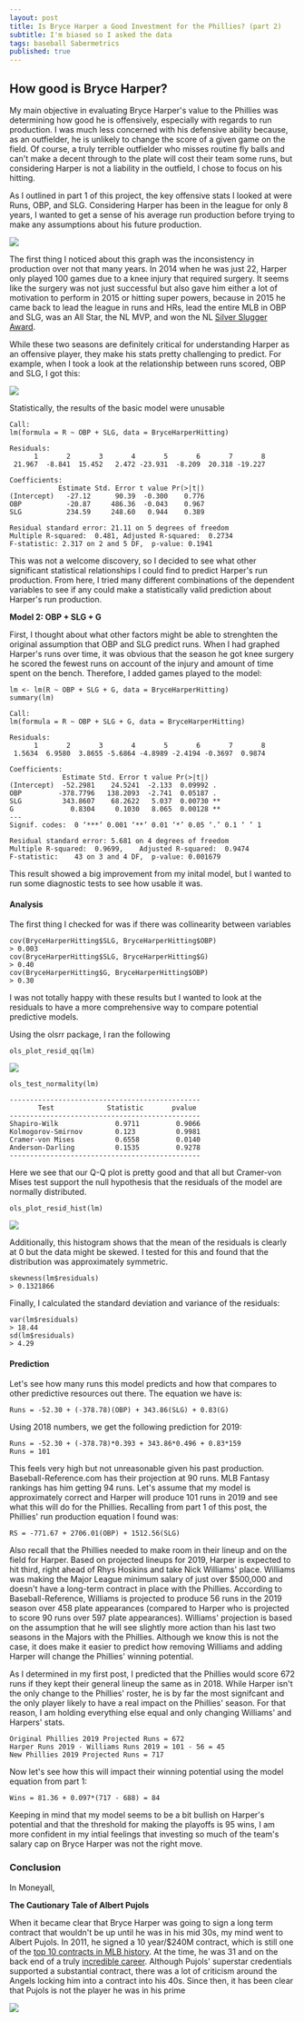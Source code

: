 ```yaml
---
layout: post
title: Is Bryce Harper a Good Investment for the Phillies? (part 2)
subtitle: I'm biased so I asked the data
tags: baseball Sabermetrics
published: true
---
```


## How good is Bryce Harper?

My main objective in evaluating Bryce Harper's value to the Phillies was determining how good he is offensively, especially with regards to run production. I was much less concerned with his defensive ability because, as an outfielder, he is unlikely to change the score of a given game on the field. Of course, a truly terrible outfielder who misses routine fly balls and can't make a decent through to the plate will cost their team some runs, but considering Harper is not a liability in the outfield, I chose to focus on his hitting.

As I outlined in part 1 of this project, the key offensive stats I looked at were Runs, OBP, and SLG. Considering Harper has been in the league for only 8 years, I wanted to get a sense of his average run production before trying to make any assumptions about his future production. 

![]({{site.baseurl}}/img/bhRunsggplot.png)

The first thing I noticed about this graph was the inconsistency in production over not that many years. In 2014 when he was just 22, Harper only played 100 games due to a knee injury that required surgery. It seems like the surgery was not just successful but also gave him either a lot of motivation to perform in 2015 or hitting super powers, because in 2015 he came back to lead the league in runs and HRs, lead the entire MLB in OBP and SLG, was an All Star, the NL MVP, and won the NL [Silver Slugger Award](https://en.wikipedia.org/wiki/Silver_Slugger_Award).

While these two seasons are definitely critical for understanding Harper as an offensive player, they make his stats pretty challenging to predict. For example, when I took a look at the relationship between runs scored, OBP and SLG, I got this:

![]({{site.baseurl}}/img/bhHittingStatsgg.png)

Statistically, the results of the basic model were unusable

```
Call:
lm(formula = R ~ OBP + SLG, data = BryceHarperHitting)

Residuals:
      1       2       3       4       5       6       7       8 
 21.967  -8.841  15.452   2.472 -23.931  -8.209  20.318 -19.227 

Coefficients:
            Estimate Std. Error t value Pr(>|t|)
(Intercept)   -27.12      90.39  -0.300    0.776
OBP           -20.87     486.36  -0.043    0.967
SLG           234.59     248.60   0.944    0.389

Residual standard error: 21.11 on 5 degrees of freedom
Multiple R-squared:  0.481,	Adjusted R-squared:  0.2734 
F-statistic: 2.317 on 2 and 5 DF,  p-value: 0.1941
```

This was not a welcome discovery, so I decided to see what other significant statistical relationships I could find to predict Harper's run production. From here, I tried many different combinations of the dependent variables to see if any could make a statistically valid prediction about Harper's run production.

**Model 2: OBP + SLG + G**

First, I thought about what other factors might be able to strenghten the original assumption that OBP and SLG predict runs. When I had graphed Harper's runs over time, it was obvious that the season he got knee surgery he scored the fewest runs on account of the injury and amount of time spent on the bench. Therefore, I added games played to the model:

```
lm <- lm(R ~ OBP + SLG + G, data = BryceHarperHitting)
summary(lm)

Call:
lm(formula = R ~ OBP + SLG + G, data = BryceHarperHitting)

Residuals:
      1       2       3       4       5       6       7       8 
 1.5634  6.9580  3.8655 -5.6864 -4.8989 -2.4194 -0.3697  0.9874 

Coefficients:
             Estimate Std. Error t value Pr(>|t|)   
(Intercept)  -52.2981    24.5241  -2.133  0.09992 . 
OBP         -378.7796   138.2093  -2.741  0.05187 . 
SLG          343.8607    68.2622   5.037  0.00730 **
G              0.8304     0.1030   8.065  0.00128 **
---
Signif. codes:  0 ‘***’ 0.001 ‘**’ 0.01 ‘*’ 0.05 ‘.’ 0.1 ‘ ’ 1

Residual standard error: 5.681 on 4 degrees of freedom
Multiple R-squared:  0.9699,	Adjusted R-squared:  0.9474 
F-statistic:    43 on 3 and 4 DF,  p-value: 0.001679
```

This result showed a big improvement from my inital model, but I wanted to run some diagnostic tests to see how usable it was. 

#### Analysis

The first thing I checked for was if there was collinearity between variables

```
cov(BryceHarperHitting$SLG, BryceHarperHitting$OBP)
> 0.003
cov(BryceHarperHitting$SLG, BryceHarperHitting$G)
> 0.40
cov(BryceHarperHitting$G, BryceHarperHitting$OBP)
> 0.30
```
I was not totally happy with these results but I wanted to look at the residuals to have a more comprehensive way to compare potential predictive models. 

Using the olsrr package, I ran the following 

```
ols_plot_resid_qq(lm)
```
![]({{site.baseurl}}/img/QQ0.png)

```
ols_test_normality(lm)

-----------------------------------------------
       Test             Statistic       pvalue  
-----------------------------------------------
Shapiro-Wilk              0.9711         0.9066 
Kolmogorov-Smirnov        0.123          0.9981 
Cramer-von Mises          0.6558         0.0140 
Anderson-Darling          0.1535         0.9278 
-----------------------------------------------
```

Here we see that our Q-Q plot is pretty good and that all but Cramer-von Mises test support the null hypothesis that the residuals of the model are normally distributed.

```
ols_plot_resid_hist(lm)
```
![]({{site.baseurl}}/img/ResHistlm0.png)

Additionally, this histogram shows that the mean of the residuals is clearly at 0 but the data might be skewed. I tested for this and found that the distribution was approximately symmetric.

```
skewness(lm$residuals)
> 0.1321866
```

Finally, I calculated the standard deviation and variance of the residuals:
```
var(lm$residuals)
> 18.44
sd(lm$residuals)
> 4.29
```



#### Prediction

Let's see how many runs this model predicts and how that compares to other predictive resources out there. The equation we have is:

```
Runs = -52.30 + (-378.78)(OBP) + 343.86(SLG) + 0.83(G)
```
Using 2018 numbers, we get the following prediction for 2019:

```
Runs = -52.30 + (-378.78)*0.393 + 343.86*0.496 + 0.83*159
Runs = 101
```

This feels very high but not unreasonable given his past production. Baseball-Reference.com has their projection at 90 runs. MLB Fantasy rankings has him getting 94 runs. Let's assume that my model is approximately correct and Harper will produce 101 runs in 2019 and see what this will do for the Phillies. Recalling from part 1 of this post, the Phillies' run production equation I found was: 

```
RS = -771.67 + 2706.01(OBP) + 1512.56(SLG)
```
Also recall that the Phillies needed to make room in their lineup and on the field for Harper. Based on projected lineups for 2019, Harper is expected to hit third, right ahead of Rhys Hoskins and take Nick Williams' place. Williams was making the Major League minimum salary of just over $500,000 and doesn't have a long-term contract in place with the Phillies. According to Baseball-Reference, Williams is projected to produce 56 runs in the 2019 season over 458 plate appearances (compared to Harper who is projected to score 90 runs over 597 plate appearances). Williams' projection is based on the assumption that he will see slightly more action than his last two seasons in the Majors with the Phillies. Although we know this is not the case, it does make it easier to predict how removing Williams and adding Harper will change the Phillies' winning potential. 

As I determined in my first post, I predicted that the Phillies would score 672 runs if they kept their general lineup the same as in 2018. While Harper isn't the only change to the Phillies' roster, he is by far the most signifcant and the only player likely to have a real impact on the Phillies' season. For that reason, I am holding everything else equal and only changing Williams' and Harpers' stats.

```
Original Phillies 2019 Projected Runs = 672
Harper Runs 2019 - Williams Runs 2019 = 101 - 56 = 45
New Phillies 2019 Projected Runs = 717
```
Now let's see how this will impact their winning potential using the model equation from part 1:

```
Wins = 81.36 + 0.097*(717 - 688) = 84
```

Keeping in mind that my model seems to be a bit bullish on Harper's potential and that the threshold for making the playoffs is 95 wins, I am more confident in my intial feelings that investing so much of the team's salary cap on Bryce Harper was not the right move.

### Conclusion

In Moneyall, 

**The Cautionary Tale of Albert Pujols**

When it became clear that Bryce Harper was going to sign a long term contract that wouldn't be up until he was in his mid 30s, my mind went to Albert Pujols. In 2011, he signed a 10 year/$240M contract, which is still one of the [top 10 contracts in MLB history](https://www.si.com/mlb/2019/02/19/manny-machado-largest-contracts-mlb-history). At the time, he was 31 and on the back end of a truly [incredible career](https://www.baseball-reference.com/players/p/pujolal01.shtml). Although Pujols' superstar credentials supported a substantial contract, there was a lot of criticism around the Angels locking him into a contract into his 40s. Since then, it has been clear that Pujols is not the player he was in his prime

![]({{site.baseurl}}/img/APruns.png)


